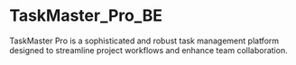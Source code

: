 # TaskMaster_Pro_BE
TaskMaster Pro is a sophisticated and robust task management platform designed to streamline project workflows and enhance team collaboration.
